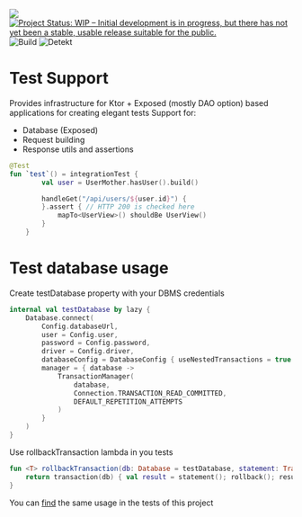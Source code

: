 ![](https://turbomates.com/wp-content/uploads/2019/11/logo-e1573642672476.png)
[![Project Status: WIP – Initial development is in progress, but there has not yet been a stable, usable release suitable for the public.](https://www.repostatus.org/badges/latest/wip.svg)](https://www.repostatus.org/#wip)
![Build](https://github.com/turbomates/kotlin-test/actions/workflows/tests.yml/badge.svg)
![Detekt](https://github.com/turbomates/kotlin-test/actions/workflows/reviewdog.yml/badge.svg)

# Test Support
Provides infrastructure for Ktor + Exposed (mostly DAO option) based applications for creating elegant tests
Support for:
* Database (Exposed)
* Request building
* Response utils and assertions

```kotlin
@Test
fun `test`() = integrationTest {
        val user = UserMother.hasUser().build()

        handleGet("/api/users/${user.id}") {
        }.assert { // HTTP 200 is checked here
            mapTo<UserView>() shouldBe UserView()
        }
    }
```

# Test database usage
Create testDatabase property with your DBMS credentials
```kotlin
internal val testDatabase by lazy {
    Database.connect(
        Config.databaseUrl,
        user = Config.user,
        password = Config.password,
        driver = Config.driver,
        databaseConfig = DatabaseConfig { useNestedTransactions = true },
        manager = { database ->
            TransactionManager(
                database,
                Connection.TRANSACTION_READ_COMMITTED,
                DEFAULT_REPETITION_ATTEMPTS
            )
        }
    )
}
```
Use rollbackTransaction lambda in you tests
```kotlin
fun <T> rollbackTransaction(db: Database = testDatabase, statement: Transaction.() -> T): T {
    return transaction(db) { val result = statement(); rollback(); result }
}
```
You can [find](src/test/kotlin/Database.kt) the same usage in the tests of this project
